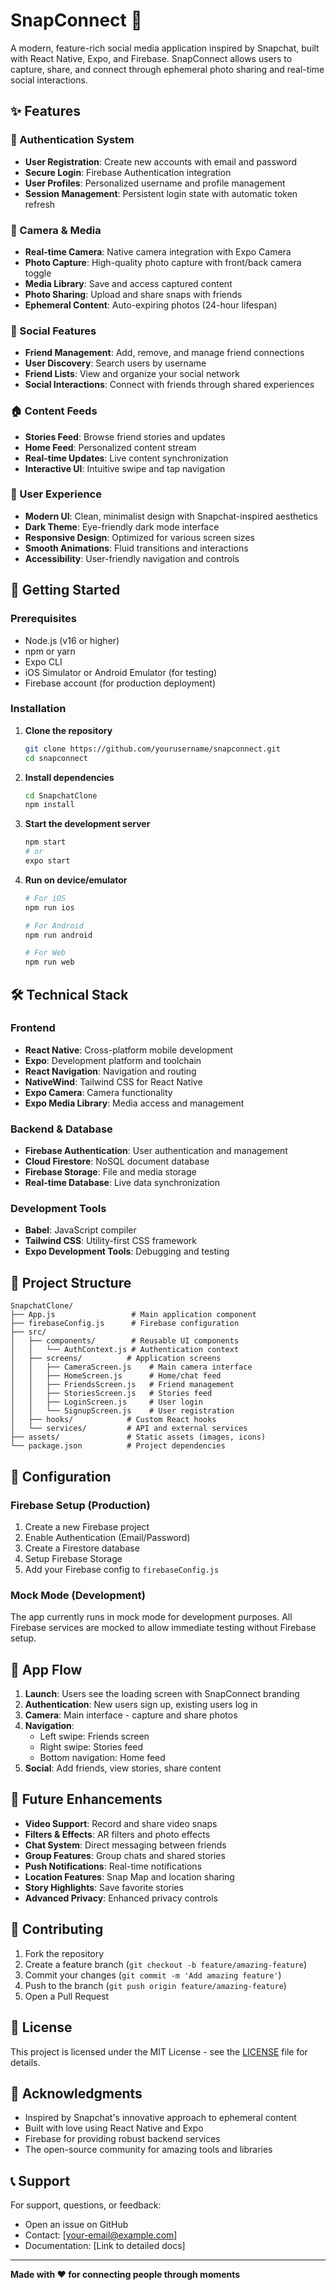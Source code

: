 # SnapConnect 👻

A modern, feature-rich social media application inspired by Snapchat, built with React Native, Expo, and Firebase. SnapConnect allows users to capture, share, and connect through ephemeral photo sharing and real-time social interactions.

## ✨ Features

### 🔐 Authentication System
- **User Registration**: Create new accounts with email and password
- **Secure Login**: Firebase Authentication integration
- **User Profiles**: Personalized username and profile management
- **Session Management**: Persistent login state with automatic token refresh

### 📸 Camera & Media
- **Real-time Camera**: Native camera integration with Expo Camera
- **Photo Capture**: High-quality photo capture with front/back camera toggle
- **Media Library**: Save and access captured content
- **Photo Sharing**: Upload and share snaps with friends
- **Ephemeral Content**: Auto-expiring photos (24-hour lifespan)

### 👥 Social Features
- **Friend Management**: Add, remove, and manage friend connections
- **User Discovery**: Search users by username
- **Friend Lists**: View and organize your social network
- **Social Interactions**: Connect with friends through shared experiences

### 🏠 Content Feeds
- **Stories Feed**: Browse friend stories and updates
- **Home Feed**: Personalized content stream
- **Real-time Updates**: Live content synchronization
- **Interactive UI**: Intuitive swipe and tap navigation

### 🎨 User Experience
- **Modern UI**: Clean, minimalist design with Snapchat-inspired aesthetics
- **Dark Theme**: Eye-friendly dark mode interface
- **Responsive Design**: Optimized for various screen sizes
- **Smooth Animations**: Fluid transitions and interactions
- **Accessibility**: User-friendly navigation and controls

## 🚀 Getting Started

### Prerequisites
- Node.js (v16 or higher)
- npm or yarn
- Expo CLI
- iOS Simulator or Android Emulator (for testing)
- Firebase account (for production deployment)

### Installation

1. **Clone the repository**
   ```bash
   git clone https://github.com/yourusername/snapconnect.git
   cd snapconnect
   ```

2. **Install dependencies**
   ```bash
   cd SnapchatClone
   npm install
   ```

3. **Start the development server**
   ```bash
   npm start
   # or
   expo start
   ```

4. **Run on device/emulator**
   ```bash
   # For iOS
   npm run ios
   
   # For Android
   npm run android
   
   # For Web
   npm run web
   ```

## 🛠️ Technical Stack

### Frontend
- **React Native**: Cross-platform mobile development
- **Expo**: Development platform and toolchain
- **React Navigation**: Navigation and routing
- **NativeWind**: Tailwind CSS for React Native
- **Expo Camera**: Camera functionality
- **Expo Media Library**: Media access and management

### Backend & Database
- **Firebase Authentication**: User authentication and management
- **Cloud Firestore**: NoSQL document database
- **Firebase Storage**: File and media storage
- **Real-time Database**: Live data synchronization

### Development Tools
- **Babel**: JavaScript compiler
- **Tailwind CSS**: Utility-first CSS framework
- **Expo Development Tools**: Debugging and testing

## 📁 Project Structure

```
SnapchatClone/
├── App.js                 # Main application component
├── firebaseConfig.js      # Firebase configuration
├── src/
│   ├── components/        # Reusable UI components
│   │   └── AuthContext.js # Authentication context
│   ├── screens/          # Application screens
│   │   ├── CameraScreen.js    # Main camera interface
│   │   ├── HomeScreen.js      # Home/chat feed
│   │   ├── FriendsScreen.js   # Friend management
│   │   ├── StoriesScreen.js   # Stories feed
│   │   ├── LoginScreen.js     # User login
│   │   └── SignupScreen.js    # User registration
│   ├── hooks/            # Custom React hooks
│   └── services/         # API and external services
├── assets/               # Static assets (images, icons)
└── package.json          # Project dependencies
```

## 🔧 Configuration

### Firebase Setup (Production)
1. Create a new Firebase project
2. Enable Authentication (Email/Password)
3. Create a Firestore database
4. Setup Firebase Storage
5. Add your Firebase config to `firebaseConfig.js`

### Mock Mode (Development)
The app currently runs in mock mode for development purposes. All Firebase services are mocked to allow immediate testing without Firebase setup.

## 📱 App Flow

1. **Launch**: Users see the loading screen with SnapConnect branding
2. **Authentication**: New users sign up, existing users log in
3. **Camera**: Main interface - capture and share photos
4. **Navigation**: 
   - Left swipe: Friends screen
   - Right swipe: Stories feed
   - Bottom navigation: Home feed
5. **Social**: Add friends, view stories, share content

## 🎯 Future Enhancements

- **Video Support**: Record and share video snaps
- **Filters & Effects**: AR filters and photo effects
- **Chat System**: Direct messaging between friends
- **Group Features**: Group chats and shared stories
- **Push Notifications**: Real-time notifications
- **Location Features**: Snap Map and location sharing
- **Story Highlights**: Save favorite stories
- **Advanced Privacy**: Enhanced privacy controls

## 🤝 Contributing

1. Fork the repository
2. Create a feature branch (`git checkout -b feature/amazing-feature`)
3. Commit your changes (`git commit -m 'Add amazing feature'`)
4. Push to the branch (`git push origin feature/amazing-feature`)
5. Open a Pull Request

## 📄 License

This project is licensed under the MIT License - see the [LICENSE](LICENSE) file for details.

## 🙏 Acknowledgments

- Inspired by Snapchat's innovative approach to ephemeral content
- Built with love using React Native and Expo
- Firebase for providing robust backend services
- The open-source community for amazing tools and libraries

## 📞 Support

For support, questions, or feedback:
- Open an issue on GitHub
- Contact: [your-email@example.com]
- Documentation: [Link to detailed docs]

---

**Made with ❤️ for connecting people through moments**